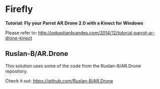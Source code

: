 # Firefly

**Tutorial: Fly your Parrot AR.Drone 2.0 with a Kinect for Windows**

Please refer to: http://sebastianbrandes.com/2014/12/tutorial-parrot-ar-drone-kinect

## Ruslan-B/AR.Drone

This solution uses some of the code from the Ruslan-B/AR.Drone repository.

Check it out: https://github.com/Ruslan-B/AR.Drone
